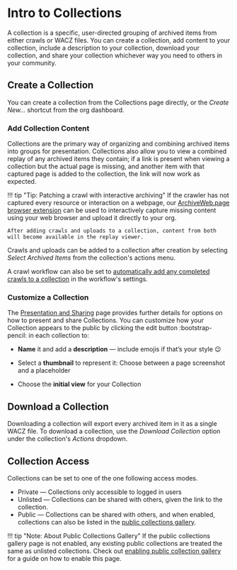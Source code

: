 # Intro to Collections

A collection is a specific, user-directed grouping of archived items from either crawls or WACZ files. You can create a collection, add content to your collection, include a description to your collection, download your collection, and share your collection whichever way you need to others in your community.

## Create a Collection

You can create a collection from the Collections page directly, or the  _Create New..._ shortcut from the org dashboard.

### Add Collection Content

Collections are the primary way of organizing and combining archived items into groups for presentation. Collections also allow you to view a combined replay of any archived items they contain; if a link is present when viewing a collection but the actual page is missing, and another item with that captured page is added to the collection, the link will now work as expected.

!!! tip "Tip: Patching a crawl with interactive archiving"
    If the crawler has not captured every resource or interaction on a webpage, our [ArchiveWeb.page browser extension](https://webrecorder.net/archivewebpage) can be used to interactively capture missing content using your web browser and upload it directly to your org.

    After adding crawls and uploads to a collection, content from both will become available in the replay viewer.

Crawls and uploads can be added to a collection after creation by selecting _Select Archived Items_ from the collection's actions menu.

A crawl workflow can also be set to [automatically add any completed crawls to a collection](workflow-setup.md#collection-auto-add) in the workflow's settings.

### Customize a Collection

The [Presentation and Sharing](../presentation-sharing) page provides further details for options on how to present and share Collections. You can customize how your Collection appears to the public by clicking the edit button :bootstrap-pencil: in each collection to:

- **Name** it and add a **description** — include emojis if that’s your style 😉

- Select a **thumbnail** to represent it: Choose between a page screenshot and a placeholder

- Choose the **initial view** for your Collection

## Download a Collection

Downloading a collection will export every archived item in it as a single WACZ file. To download a collection, use the _Download Collection_ option under the collection's _Actions_ dropdown.

## Collection Access

Collections can be set to one of the one following access modes.

- Private — Collections only accessible to logged in users
- Unlisted — Collections can be shared with others, given the link to the collection.
- Public — Collections can be shared with others, and when enabled, collections can also be listed in the [public collections gallery](org-settings.md#public-collections-gallery).

!!! tip "Note: About Public Collections Gallery"
    If the public collections gallery page is not enabled, any existing public collections are treated the same as unlisted collections. Check out [enabling public collection gallery](../public-collections-gallery) for a guide on how to enable this page.